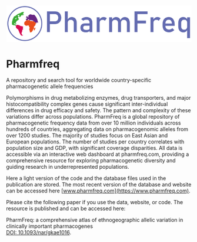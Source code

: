 
![Pharmfreq](www/Logo_PharmFreq.svg)

# Pharmfreq
A repository and search tool for worldwide country-specific pharmacogenetic allele frequencies

Polymorphisms in drug metabolizing enzymes, drug transporters, and major histocompatibility complex genes cause significant inter-individual differences in drug efficacy and safety. The pattern and complexity of these variations differ across populations. PharmFreq is a global repository of pharmacogenetic frequency data from over 10 million individuals across hundreds of countries, aggregating data on pharmacogenomic alleles from over 1200 studies. The majority of studies focus on East Asian and European populations. The number of studies per country correlates with population size and GDP, with significant coverage disparities. All data is accessible via an interactive web dashboard at pharmfreq.com, providing a comprehensive resource for exploring pharmacogenetic diversity and guiding research in underrepresented populations.

Here a light version of the code and the database files used in the publication are stored. The most recent version of the database and website can be accessed here [www.pharmfreq.com](https://www.pharmfreq.com).

Please cite the following paper if you use the data, website, or code. The resource is published and can be accessed here:

PharmFreq: a comprehensive atlas of ethnogeographic allelic variation in clinically important pharmacogenes   
[DOI: 10.1093/nar/gkae1016](10.1093/nar/gkae1016).
